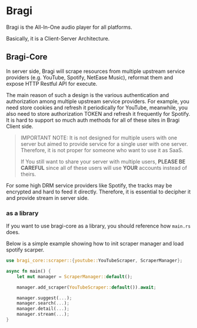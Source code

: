 # Bragi

Bragi is the All-In-One audio player for all platforms.

Basically, it is a Client-Server Architecture.

## Bragi-Core

In server side, Bragi will scrape resources from multiple upstream service providers (e.g. YouTube, Spotify, NetEase Music), reformat them and expose HTTP Restful API for execute.

The main reason of such a design is the various authentication and authorization among multiple upstream service providers. For example, you need store cookies and refresh it periodically for YouTube, meanwhile, you also need to store authorization TOKEN and refresh it frequently for Spotify. It is hard to support so much auth methods for all of these sites in Bragi Client side.

> IMPORTANT NOTE: It is not designed for multiple users with one server but aimed to provide service for a single user with one server. Therefore, it is not proper for someone who want to use it as SaaS. 
>
> If You still want to share your server with multiple users, **PLEASE BE CAREFUL** since all of these users will use **YOUR** accounts instead of theirs.

For some high DRM service providers like Spotify, the tracks may be encrypted and hard to feed it directly. Therefore, it is essential to decipher it and provide stream in server side.

### as a library

If you want to use bragi-core as a library, you should reference how `main.rs` does.

Below is a simple example showing how to init scraper manager and load spotify scarper.

```rust
use bragi_core::scraper::{youtube::YouTubeScraper, ScraperManager};

async fn main() {
    let mut manager = ScraperManager::default();

    manager.add_scraper(YouTubeScraper::default()).await;

    manager.suggest(...);
    manager.search(...);
    manager.detail(...);
    manager.stream(...);
}
```